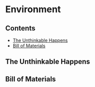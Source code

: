 # Environment
## Contents
- [The Unthinkable Happens](#header1)
- [Bill of Materials](#header2)

<a name="header1"/></a>
## The Unthinkable Happens


<a name="header2"/></a>
## Bill of Materials
